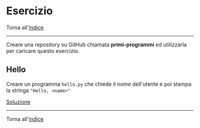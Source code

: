 # Esercizio

Torna all'[indice](../toc.md)

---

Creare una repository su GitHub chiamata **primi-programmi**
ed utilizzarla per caricare questo esercizio.

## Hello

Creare un programma `hello.py` che chiede il nome dell'utente e poi stampa la stringa `"Hello, <name>"`

[Soluzione]("https://github.com/FabioZTessitore/laboratorio/tree/master/esercizi/introduzione_alla_programmazione\hello.py">)

---

Torna all'[indice](../toc.md)
